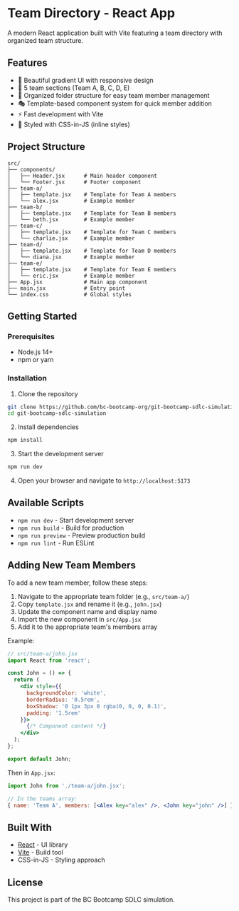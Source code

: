 # Team Directory - React App

A modern React application built with Vite featuring a team directory with organized team structure.

## Features

- 🎨 Beautiful gradient UI with responsive design
- 👥 5 team sections (Team A, B, C, D, E)
- 📁 Organized folder structure for easy team member management
- 🎭 Template-based component system for quick member addition
- ⚡ Fast development with Vite
- 💅 Styled with CSS-in-JS (inline styles)

## Project Structure

```
src/
├── components/
│   ├── Header.jsx      # Main header component
│   └── Footer.jsx      # Footer component
├── team-a/
│   ├── template.jsx    # Template for Team A members
│   └── alex.jsx        # Example member
├── team-b/
│   ├── template.jsx    # Template for Team B members
│   └── beth.jsx        # Example member
├── team-c/
│   ├── template.jsx    # Template for Team C members
│   └── charlie.jsx     # Example member
├── team-d/
│   ├── template.jsx    # Template for Team D members
│   └── diana.jsx       # Example member
├── team-e/
│   ├── template.jsx    # Template for Team E members
│   └── eric.jsx        # Example member
├── App.jsx             # Main app component
├── main.jsx            # Entry point
└── index.css           # Global styles
```

## Getting Started

### Prerequisites

- Node.js 14+ 
- npm or yarn

### Installation

1. Clone the repository
```bash
git clone https://github.com/bc-bootcamp-org/git-bootcamp-sdlc-simulation.git
cd git-bootcamp-sdlc-simulation
```

2. Install dependencies
```bash
npm install
```

3. Start the development server
```bash
npm run dev
```

4. Open your browser and navigate to `http://localhost:5173`

## Available Scripts

- `npm run dev` - Start development server
- `npm run build` - Build for production
- `npm run preview` - Preview production build
- `npm run lint` - Run ESLint

## Adding New Team Members

To add a new team member, follow these steps:

1. Navigate to the appropriate team folder (e.g., `src/team-a/`)
2. Copy `template.jsx` and rename it (e.g., `john.jsx`)
3. Update the component name and display name
4. Import the new component in `src/App.jsx`
5. Add it to the appropriate team's members array

Example:
```jsx
// src/team-a/john.jsx
import React from 'react';

const John = () => {
  return (
    <div style={{
      backgroundColor: 'white',
      borderRadius: '0.5rem',
      boxShadow: '0 1px 3px 0 rgba(0, 0, 0, 0.1)',
      padding: '1.5rem'
    }}>
      {/* Component content */}
    </div>
  );
};

export default John;
```

Then in `App.jsx`:
```jsx
import John from './team-a/john.jsx';

// In the teams array:
{ name: 'Team A', members: [<Alex key="alex" />, <John key="john" />] }
```

## Built With

- [React](https://react.dev/) - UI library
- [Vite](https://vite.dev/) - Build tool
- CSS-in-JS - Styling approach

## License

This project is part of the BC Bootcamp SDLC simulation.

